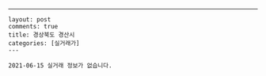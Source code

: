 ---
    layout: post
    comments: true
    title: 경상북도 경산시
    categories: [실거래가]
    ---

    2021-06-15 실거래 정보가 없습니다.

    